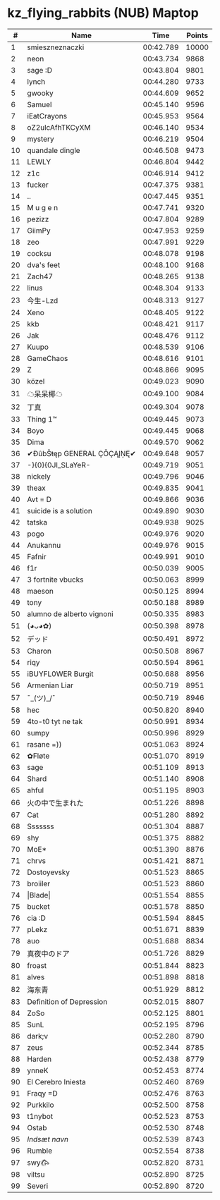 # kz_flying_rabbits (NUB) Maptop

|  # | Name | Time | Points |
|-------------- | -------------- | -------------- | -------------- | 
| 1 | smieszneznaczki | 00:42.789 | 10000 | 
| 2 | neon | 00:43.734 | 9868 | 
| 3 | sage :D | 00:43.804 | 9801 | 
| 4 | lynch | 00:44.280 | 9733 | 
| 5 | gwooky | 00:44.609 | 9652 | 
| 6 | Samuel | 00:45.140 | 9596 | 
| 7 | iEatCrayons | 00:45.953 | 9564 | 
| 8 | oZ2ulcAfhTKCyXM | 00:46.140 | 9534 | 
| 9 | mystery | 00:46.219 | 9504 | 
| 10 | quandale dingle | 00:46.508 | 9473 | 
| 11 | LEWLY | 00:46.804 | 9442 | 
| 12 | z1c | 00:46.914 | 9412 | 
| 13 | fucker | 00:47.375 | 9381 | 
| 14 | .. | 00:47.445 | 9351 | 
| 15 | M u g e n | 00:47.741 | 9320 | 
| 16 | pezizz | 00:47.804 | 9289 | 
| 17 | GiimPy | 00:47.953 | 9259 | 
| 18 | zeo | 00:47.991 | 9229 | 
| 19 | cocksu | 00:48.078 | 9198 | 
| 20 | dva's feet | 00:48.100 | 9168 | 
| 21 | Zach47 | 00:48.265 | 9138 | 
| 22 | linus | 00:48.304 | 9133 | 
| 23 | 今生-Lzd | 00:48.313 | 9127 | 
| 24 | Xeno | 00:48.405 | 9122 | 
| 25 | kkb | 00:48.421 | 9117 | 
| 26 | Jak | 00:48.476 | 9112 | 
| 27 | Kuupo | 00:48.539 | 9106 | 
| 28 | GameChaos | 00:48.616 | 9101 | 
| 29 | Z | 00:48.866 | 9095 | 
| 30 | közel | 00:49.023 | 9090 | 
| 31 | ☁呆呆椰☁ | 00:49.100 | 9084 | 
| 32 | 丁真 | 00:49.304 | 9078 | 
| 33 | Thing 1™ | 00:49.445 | 9073 | 
| 34 | Boyo | 00:49.445 | 9068 | 
| 35 | Dima | 00:49.570 | 9062 | 
| 36 | ✔ĐûbŠŧęp GENERAL ÇŌÇĄĮŅĘ✔ | 00:49.648 | 9057 | 
| 37 | -}{0}{0JI_SLaYeR- | 00:49.719 | 9051 | 
| 38 | nickely | 00:49.796 | 9046 | 
| 39 | theax | 00:49.835 | 9041 | 
| 40 | Avt = D | 00:49.866 | 9036 | 
| 41 | suicide is a solution | 00:49.890 | 9030 | 
| 42 | tatska | 00:49.938 | 9025 | 
| 43 | pogo | 00:49.976 | 9020 | 
| 44 | Anukannu | 00:49.976 | 9015 | 
| 45 | Fafnir | 00:49.991 | 9010 | 
| 46 | f1r | 00:50.039 | 9005 | 
| 47 | 3 fortnite vbucks | 00:50.063 | 8999 | 
| 48 | maeson | 00:50.125 | 8994 | 
| 49 | tony | 00:50.188 | 8989 | 
| 50 | alumno de alberto vignoni | 00:50.335 | 8983 | 
| 51 | (◕ᴗ◕✿) | 00:50.398 | 8978 | 
| 52 | デッド | 00:50.491 | 8972 | 
| 53 | Charon | 00:50.508 | 8967 | 
| 54 | riqy | 00:50.594 | 8961 | 
| 55 | iBUYFL0WER Burgit | 00:50.688 | 8956 | 
| 56 | Armenian Liar | 00:50.719 | 8951 | 
| 57 | ¯\_(ツ)_/¯ | 00:50.719 | 8946 | 
| 58 | hec | 00:50.820 | 8940 | 
| 59 | 4to-t0 tyt ne tak | 00:50.991 | 8934 | 
| 60 | sumpy | 00:50.996 | 8929 | 
| 61 | rasane =)) | 00:51.063 | 8924 | 
| 62 | ✿Fløte | 00:51.070 | 8919 | 
| 63 | sage | 00:51.109 | 8913 | 
| 64 | Shard | 00:51.140 | 8908 | 
| 65 | ahful | 00:51.195 | 8903 | 
| 66 | 火の中で生まれた | 00:51.226 | 8898 | 
| 67 | Cat | 00:51.280 | 8892 | 
| 68 | Sssssss | 00:51.304 | 8887 | 
| 69 | shy | 00:51.375 | 8882 | 
| 70 | MoE* | 00:51.390 | 8876 | 
| 71 | chrvs | 00:51.421 | 8871 | 
| 72 | Dostoyevsky | 00:51.523 | 8865 | 
| 73 | broiiler | 00:51.523 | 8860 | 
| 74 | \|Blade\| | 00:51.554 | 8855 | 
| 75 | bucket | 00:51.578 | 8850 | 
| 76 | cia :D | 00:51.594 | 8845 | 
| 77 | pLekz | 00:51.671 | 8839 | 
| 78 | auo | 00:51.688 | 8834 | 
| 79 | 真夜中のドア | 00:51.726 | 8829 | 
| 80 | froast | 00:51.844 | 8823 | 
| 81 | alves | 00:51.898 | 8818 | 
| 82 | 海东青 | 00:51.929 | 8812 | 
| 83 | Definition of Depression | 00:52.015 | 8807 | 
| 84 | ZoSo | 00:52.125 | 8801 | 
| 85 | SunL | 00:52.195 | 8796 | 
| 86 | dark;v | 00:52.280 | 8790 | 
| 87 | zeus | 00:52.344 | 8785 | 
| 88 | Harden | 00:52.438 | 8779 | 
| 89 | ynneK | 00:52.453 | 8774 | 
| 90 | El Cerebro Iniesta | 00:52.460 | 8769 | 
| 91 | Fraqy =D | 00:52.476 | 8763 | 
| 92 | Purkkilo | 00:52.500 | 8758 | 
| 93 | t1nybot | 00:52.523 | 8753 | 
| 94 | Ostab | 00:52.530 | 8748 | 
| 95 | *Indsæt navn* | 00:52.539 | 8743 | 
| 96 | Rumble | 00:52.554 | 8738 | 
| 97 | swy𐂃 | 00:52.820 | 8731 | 
| 98 | viltsu | 00:52.890 | 8725 | 
| 99 | Severi | 00:52.890 | 8720 | 

